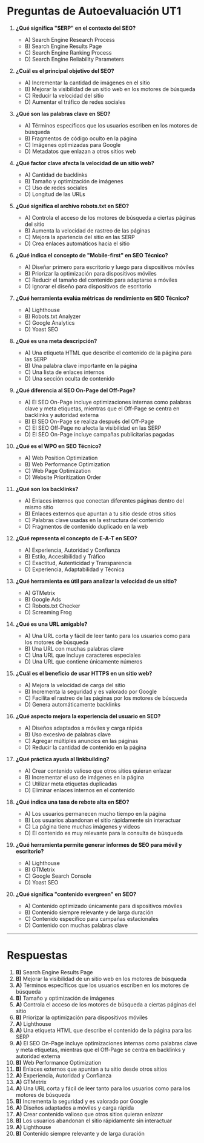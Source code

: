 # Preguntas de Autoevaluación UT1

1. **¿Qué significa "SERP" en el contexto del SEO?**  
   - A) Search Engine Research Process  
   - B) Search Engine Results Page  
   - C) Search Engine Ranking Process  
   - D) Search Engine Reliability Parameters  

2. **¿Cuál es el principal objetivo del SEO?**  
   - A) Incrementar la cantidad de imágenes en el sitio  
   - B) Mejorar la visibilidad de un sitio web en los motores de búsqueda  
   - C) Reducir la velocidad del sitio  
   - D) Aumentar el tráfico de redes sociales  

3. **¿Qué son las palabras clave en SEO?**  
   - A) Términos específicos que los usuarios escriben en los motores de búsqueda  
   - B) Fragmentos de código oculto en la página  
   - C) Imágenes optimizadas para Google  
   - D) Metadatos que enlazan a otros sitios web  

4. **¿Qué factor clave afecta la velocidad de un sitio web?**  
   - A) Cantidad de backlinks  
   - B) Tamaño y optimización de imágenes  
   - C) Uso de redes sociales  
   - D) Longitud de las URLs  

5. **¿Qué significa el archivo robots.txt en SEO?**  
   - A) Controla el acceso de los motores de búsqueda a ciertas páginas del sitio  
   - B) Aumenta la velocidad de rastreo de las páginas  
   - C) Mejora la apariencia del sitio en las SERP  
   - D) Crea enlaces automáticos hacia el sitio  

6. **¿Qué indica el concepto de "Mobile-first" en SEO Técnico?**  
   - A) Diseñar primero para escritorio y luego para dispositivos móviles  
   - B) Priorizar la optimización para dispositivos móviles  
   - C) Reducir el tamaño del contenido para adaptarse a móviles  
   - D) Ignorar el diseño para dispositivos de escritorio  

7. **¿Qué herramienta evalúa métricas de rendimiento en SEO Técnico?**  
   - A) Lighthouse  
   - B) Robots.txt Analyzer  
   - C) Google Analytics  
   - D) Yoast SEO  

8. **¿Qué es una meta descripción?**  
   - A) Una etiqueta HTML que describe el contenido de la página para las SERP  
   - B) Una palabra clave importante en la página  
   - C) Una lista de enlaces internos  
   - D) Una sección oculta de contenido  

9. **¿Qué diferencia al SEO On-Page del Off-Page?**  
   - A) El SEO On-Page incluye optimizaciones internas como palabras clave y meta etiquetas, mientras que el Off-Page se centra en backlinks y autoridad externa  
   - B) El SEO On-Page se realiza después del Off-Page  
   - C) El SEO Off-Page no afecta la visibilidad en las SERP  
   - D) El SEO On-Page incluye campañas publicitarias pagadas  

10. **¿Qué es el WPO en SEO Técnico?**  
    - A) Web Position Optimization  
    - B) Web Performance Optimization  
    - C) Web Page Optimization  
    - D) Website Prioritization Order  

11. **¿Qué son los backlinks?**  
    - A) Enlaces internos que conectan diferentes páginas dentro del mismo sitio  
    - B) Enlaces externos que apuntan a tu sitio desde otros sitios  
    - C) Palabras clave usadas en la estructura del contenido  
    - D) Fragmentos de contenido duplicado en la web  

12. **¿Qué representa el concepto de E-A-T en SEO?**  
    - A) Experiencia, Autoridad y Confianza  
    - B) Estilo, Accesibilidad y Tráfico  
    - C) Exactitud, Autenticidad y Transparencia  
    - D) Experiencia, Adaptabilidad y Técnica  

13. **¿Qué herramienta es útil para analizar la velocidad de un sitio?**  
    - A) GTMetrix  
    - B) Google Ads  
    - C) Robots.txt Checker  
    - D) Screaming Frog  

14. **¿Qué es una URL amigable?**  
    - A) Una URL corta y fácil de leer tanto para los usuarios como para los motores de búsqueda  
    - B) Una URL con muchas palabras clave  
    - C) Una URL que incluye caracteres especiales  
    - D) Una URL que contiene únicamente números  

15. **¿Cuál es el beneficio de usar HTTPS en un sitio web?**  
    - A) Mejora la velocidad de carga del sitio  
    - B) Incrementa la seguridad y es valorado por Google  
    - C) Facilita el rastreo de las páginas por los motores de búsqueda  
    - D) Genera automáticamente backlinks  

16. **¿Qué aspecto mejora la experiencia del usuario en SEO?**  
    - A) Diseños adaptados a móviles y carga rápida  
    - B) Uso excesivo de palabras clave  
    - C) Agregar múltiples anuncios en las páginas  
    - D) Reducir la cantidad de contenido en la página  

17. **¿Qué práctica ayuda al linkbuilding?**  
    - A) Crear contenido valioso que otros sitios quieran enlazar  
    - B) Incrementar el uso de imágenes en la página  
    - C) Utilizar meta etiquetas duplicadas  
    - D) Eliminar enlaces internos en el contenido  

18. **¿Qué indica una tasa de rebote alta en SEO?**  
    - A) Los usuarios permanecen mucho tiempo en la página  
    - B) Los usuarios abandonan el sitio rápidamente sin interactuar  
    - C) La página tiene muchas imágenes y videos  
    - D) El contenido es muy relevante para la consulta de búsqueda  

19. **¿Qué herramienta permite generar informes de SEO para móvil y escritorio?**  
    - A) Lighthouse  
    - B) GTMetrix  
    - C) Google Search Console  
    - D) Yoast SEO  

20. **¿Qué significa "contenido evergreen" en SEO?**  
    - A) Contenido optimizado únicamente para dispositivos móviles  
    - B) Contenido siempre relevante y de larga duración  
    - C) Contenido específico para campañas estacionales  
    - D) Contenido con muchas palabras clave  

---

# Respuestas

1. **B)** Search Engine Results Page  
2. **B)** Mejorar la visibilidad de un sitio web en los motores de búsqueda  
3. **A)** Términos específicos que los usuarios escriben en los motores de búsqueda  
4. **B)** Tamaño y optimización de imágenes  
5. **A)** Controla el acceso de los motores de búsqueda a ciertas páginas del sitio  
6. **B)** Priorizar la optimización para dispositivos móviles  
7. **A)** Lighthouse  
8. **A)** Una etiqueta HTML que describe el contenido de la página para las SERP  
9. **A)** El SEO On-Page incluye optimizaciones internas como palabras clave y meta etiquetas, mientras que el Off-Page se centra en backlinks y autoridad externa  
10. **B)** Web Performance Optimization  
11. **B)** Enlaces externos que apuntan a tu sitio desde otros sitios  
12. **A)** Experiencia, Autoridad y Confianza  
13. **A)** GTMetrix  
14. **A)** Una URL corta y fácil de leer tanto para los usuarios como para los motores de búsqueda  
15. **B)** Incrementa la seguridad y es valorado por Google  
16. **A)** Diseños adaptados a móviles y carga rápida  
17. **A)** Crear contenido valioso que otros sitios quieran enlazar  
18. **B)** Los usuarios abandonan el sitio rápidamente sin interactuar  
19. **A)** Lighthouse  
20. **B)** Contenido siempre relevante y de larga duración  
